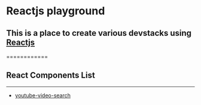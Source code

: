 Reactjs playground
============

## This is a place to create various devstacks using [Reactjs](https://facebook.github.io/react/) ##
============

## React Components List ##
-------------------
- [youtube-video-search](https://github.com/rvansant2/playground/tree/master/reactjs_playground/youtube-video-search)